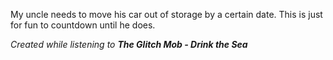 My uncle needs to move his car out of storage by a certain date. This is just for fun to countdown until he does.

_Created while listening to **The Glitch Mob - Drink the Sea**_
